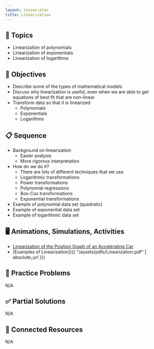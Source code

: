 ```yaml
---
layout: lesson-plan
title: Linearization
---
```


## 🔖 Topics

* Linearization of polynomials
* Linearization of exponentials
* Linearization of logarithms

## 🎯 Objectives

* Describe some of the types of mathematical models
* Discuss why linearization is useful, even when we are able to get equations of best fit that are non-linear
* Transform data so that it is linearized
  * Polynomials
  * Exponentials
  * Logarithms

## 📋 Sequence

* Background on linearization
  * Easier analysis
  * More rigorous interpretation
* How do we do it?
  * There are lots of different techniques that we use
  * Logarithmic transformations
  * Power transformations
  * Polynomial regressions
  * Box-Cox transformations
  * Exponential transformations
* Example of polynomial data set (quadratic)
* Example of exponential data set
* Example of logarithmic data set

## 🖥️ Animations, Simulations, Activities

* [Linearization of the Position Graph of an Accelerating Car](https://www.tychos.org/en/scenarios/XL0Iq4)
* [Examples of Linearization]({{ "/assets/pdfs/Linearization.pdf" | absolute_url }})

## 📝 Practice Problems

N/A

## ✅ Partial Solutions

N/A

## 📘 Connected Resources

N/A

